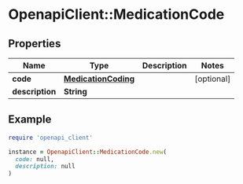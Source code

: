 # OpenapiClient::MedicationCode

## Properties

| Name | Type | Description | Notes |
| ---- | ---- | ----------- | ----- |
| **code** | [**MedicationCoding**](MedicationCoding.md) |  | [optional] |
| **description** | **String** |  |  |

## Example

```ruby
require 'openapi_client'

instance = OpenapiClient::MedicationCode.new(
  code: null,
  description: null
)
```

